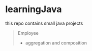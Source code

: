 # learningJava
this repo contains small java projects 

> Employee 
>  - aggregation and composition

